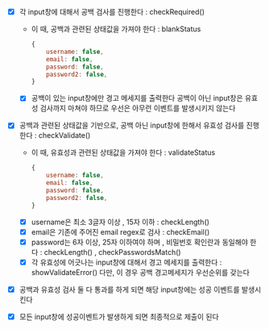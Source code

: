- [x] 각 input창에 대해서 공백 검사를 진행한다  : checkRequired()
    - 이 때, 공백과 관련된 상태값을 가져야 한다 : blankStatus
        ```jsx
        {
            username: false,
            email: false,
            password: false,
            password2: false,
        }
        ```
    - [x] 공백이 있는 input창에만 경고 메세지를 출력한다
        공백이 아닌 input창은 유효성 검사까지 마쳐야 하므로 우선은 아무런 이벤트를 발생시키지 않는다


- [x] 공백과 관련된 상태값을 기반으로, 공백 아닌 input창에 한해서 유효성 검사를 진행한다 : checkValidate()
    - 이 때, 유효성과 관련된 상태값을 가져야 한다 : validateStatus
        ```jsx
        {
            username: false,
            email: false,
            password: false,
            password2: false,
        }
        ```
    - [x] username은 최소 3글자 이상 , 15자 이하 : checkLength()
    - [x] email은 기존에 주어진 email regex로 검사 : checkEmail()
    - [x] password는 6자 이상, 25자 이하여야 하며 , 비밀번호 확인란과 동일해야 한다 : checkLength() , checkPasswordsMatch()
    - [x] 각 유효성에 어긋나는 input창에 대해서 경고 메세지를 출력한다 : showValidateError()
    다만, 이 경우 공백 경고메세지가 우선순위를 갖는다

- [x] 공백과 유효성 검사 둘 다 통과를 하게 되면 해당 input창에는 성공 이벤트를 발생시킨다

- [x] 모든 input창에 성공이벤트가 발생하게 되면 최종적으로 제출이 된다